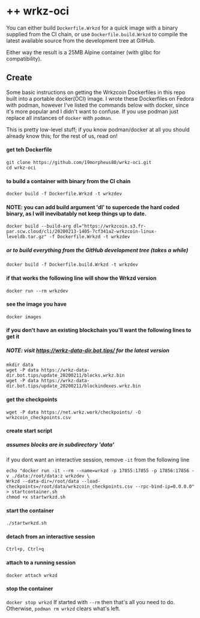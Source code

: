 
# ++ wrkz-oci

You can either build `Dockerfile.Wrkzd` for a quick image with a binary supplied from the CI chain, or use `Dockerfile.build.Wrkzd` to compile the latest available source from the development tree at GitHub.

Either way the result is a 25MB Alpine container (with glibc for compatibility).

## Create

Some basic instructions on getting the Wrkzcoin Dockerfiles in this repo built into a portable docker(OCI) image.
I wrote these Dockerfiles on Fedora with podman, however I've listed the commands below with docker, since it's more popular and I didn't want to confuse.  If you use podman just replace all instances of `docker` with `podman`.

This is pretty low-level stuff; if you know podman/docker at all you should already know this; for the rest of us, read on!

#### get teh Dockerfile
```
git clone https://github.com/19morpheus80/wrkz-oci.git
cd wrkz-oci
```

#### to build a container with binary from the CI chain
`docker build -f Dockerfile.Wrkzd -t wrkzdev`

#### NOTE:  you can add build argument 'dl' to supercede the hard coded binary, as I will inevibatably not keep things up to date.
`docker build --build-arg dl="https://wrkzcoin.s3.fr-par.scw.cloud/cli/20200213-1405-7cf341a2-wrkzcoin-linux-leveldb.tar.gz" -f Dockerfile.Wrkzd -t wrkzdev`

##### or to build everything from the GitHub development tree (takes a while)
`docker build -f Dockerfile.build.Wrkzd -t wrkzdev`

#### if that works the following line will show the Wrkzd version
`docker run --rm wrkzdev`

#### see the image you have
`docker images`

#### if you don't have an existing blockchain you'll want the following lines to get it
##### NOTE: visit https://wrkz-data-dir.bot.tips/ for the latest version
```
mkdir data
wget -P data https://wrkz-data-dir.bot.tips/update_20200211/blocks.wrkz.bin
wget -P data https://wrkz-data-dir.bot.tips/update_20200211/blockindexes.wrkz.bin
```

#### get the checkpoints
`wget -P data https://net.wrkz.work/checkpoints/ -O wrkzcoin_checkpoints.csv`

#### create start script
##### assumes blocks are in subdirectory 'data'
if you dont want an interactive session, remove `-it` from the following line

```
echo "docker run -it --rm --name=wrkzd -p 17855:17855 -p 17856:17856 -v ./data:/root/data:z wrkzdev \
Wrkzd --data-dir=/root/data --load-checkpoints=/root/data/wrkzcoin_checkpoints.csv --rpc-bind-ip=0.0.0.0" > startcontainer.sh
chmod +x startwrkzd.sh
```

#### start the container
`./startwrkzd.sh`

#### detach from an interactive session
`Ctrl+p, Ctrl+q`

#### attach to a running session
`docker attach wrkzd`

#### stop the container
`docker stop wrkzd`
If started with `--rm` then that's all you need to do.  Otherwise, `podman rm wrkzd` clears what's left.


